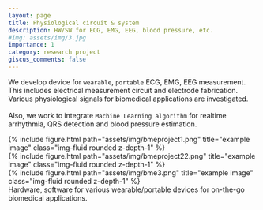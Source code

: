```yaml
---
layout: page
title: Physiological circuit & system
description: HW/SW for ECG, EMG, EEG, blood pressure, etc.
#img: assets/img/3.jpg
importance: 1
category: research project
giscus_comments: false
---
```


We develop device for `wearable`, `portable` ECG, EMG, EEG measurement. This includes electrical measurement circuit and electrode fabrication. Various physiological signals for biomedical applications are investigated. <br> <br>Also, we work to integrate `Machine Learning algorithm` for realtime arrhythmia, QRS detection and blood pressure estimation. 

<div class="row">
    <div class="col-sm mt-3 mt-md-0">
        {% include figure.html path="assets/img/bmeproject1.png" title="example image" class="img-fluid rounded z-depth-1" %}
    </div>
    <div class="col-sm mt-3 mt-md-0">
        {% include figure.html path="assets/img/bmeproject22.png" title="example image" class="img-fluid rounded z-depth-1" %}
    </div>
    <div class="col-sm mt-3 mt-md-0">
        {% include figure.html path="assets/img/bme3.png" title="example image" class="img-fluid rounded z-depth-1" %}
    </div>
</div>
<div class="caption">
    Hardware, software for various wearable/portable devices for on-the-go biomedical applications. 
</div>
